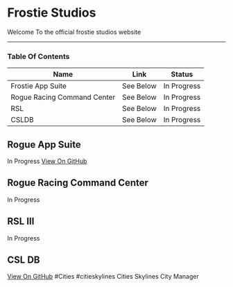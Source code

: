 # Frostie Studios
Welcome To the official frostie studios website

---
### Table Of Contents

| Name | Link | Status |
|-|-|-|
|Frostie App Suite| See Below | In Progress |
|Rogue Racing Command Center| See Below | In Progress |
|RSL| See Below | In Progress |
|CSLDB| See Below | In Progress |

## Rogue App Suite
In Progress
[View On GitHub]("https://github.com/frostiestudios/Rogue-App-Suite")


## Rogue Racing Command Center
In Progress

## RSL III
In Progress

## CSL DB
[View On GitHub](https://github.com/frostiestudios/CSLDB)
#Cities #citieskylines
Cities Skylines City Manager
